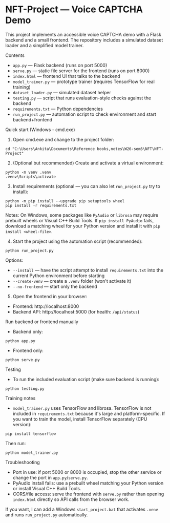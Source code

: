 # NFT-Project — Voice CAPTCHA Demo

This project implements an accessible voice CAPTCHA demo with a Flask backend and a small frontend. The repository includes a simulated dataset loader and a simplified model trainer.

Contents
- `app.py` — Flask backend (runs on port 5000)
- `serve.py` — static file server for the frontend (runs on port 8000)
- `index.html` — frontend UI that talks to the backend
- `model_trainer.py` — prototype trainer (requires TensorFlow for real training)
- `dataset_loader.py` — simulated dataset helper
- `testing.py` — script that runs evaluation-style checks against the backend
- `requirements.txt` — Python dependencies
- `run_project.py` — automation script to check environment and start backend+frontend

Quick start (Windows - cmd.exe)
1. Open cmd.exe and change to the project folder:
```
cd "C:\Users\Ankita\Documents\Reference books,notes\W26-sem5\NFT\NFT-Project"
```

2. (Optional but recommended) Create and activate a virtual environment:
```
python -m venv .venv
.venv\Scripts\activate
```

3. Install requirements (optional — you can also let `run_project.py` try to install):
```
python -m pip install --upgrade pip setuptools wheel
pip install -r requirements.txt
```
Notes: On Windows, some packages like `PyAudio` or `librosa` may require prebuilt wheels or Visual C++ Build Tools. If `pip install PyAudio` fails, download a matching wheel for your Python version and install it with `pip install <wheel-file>`.

4. Start the project using the automation script (recommended):
```
python run_project.py
```
Options:
- `--install` — have the script attempt to install `requirements.txt` into the current Python environment before starting
- `--create-venv` — create a `.venv` folder (won't activate it)
- `--no-frontend` — start only the backend

5. Open the frontend in your browser:
- Frontend: http://localhost:8000
- Backend API: http://localhost:5000 (for health: `/api/status`)

Run backend or frontend manually
- Backend only:
```
python app.py
```
- Frontend only:
```
python serve.py
```

Testing
- To run the included evaluation script (make sure backend is running):
```
python testing.py
```

Training notes
- `model_trainer.py` uses TensorFlow and librosa. TensorFlow is not included in `requirements.txt` because it's large and platform-specific. If you want to train the model, install TensorFlow separately (CPU version):
```
pip install tensorflow
```
Then run:
```
python model_trainer.py
```

Troubleshooting
- Port in use: if port 5000 or 8000 is occupied, stop the other service or change the port in `app.py`/`serve.py`.
- PyAudio install fails: use a prebuilt wheel matching your Python version or install Visual C++ Build Tools.
- CORS/file access: serve the frontend with `serve.py` rather than opening `index.html` directly so API calls from the browser work.

If you want, I can add a Windows `start_project.bat` that activates `.venv` and runs `run_project.py` automatically.
